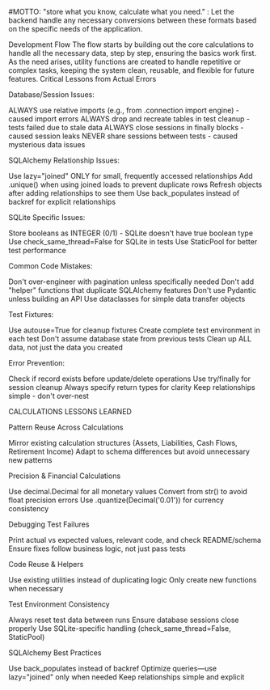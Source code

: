 #MOTTO: "store what you know, calculate what you need." : Let the backend handle any necessary conversions between these formats based on the specific needs of the application. 


Development Flow
The flow starts by building out the core calculations to handle all the necessary data, step by step, ensuring the basics work first. As the need arises, utility functions are created to handle repetitive or complex tasks, keeping the system clean, reusable, and flexible for future features.
Critical Lessons from Actual Errors

Database/Session Issues:

ALWAYS use relative imports (e.g., from .connection import engine) - caused import errors
ALWAYS drop and recreate tables in test cleanup - tests failed due to stale data
ALWAYS close sessions in finally blocks - caused session leaks
NEVER share sessions between tests - caused mysterious data issues


SQLAlchemy Relationship Issues:

Use lazy="joined" ONLY for small, frequently accessed relationships
Add .unique() when using joined loads to prevent duplicate rows
Refresh objects after adding relationships to see them
Use back_populates instead of backref for explicit relationships


SQLite Specific Issues:

Store booleans as INTEGER (0/1) - SQLite doesn't have true boolean type
Use check_same_thread=False for SQLite in tests
Use StaticPool for better test performance


Common Code Mistakes:

Don't over-engineer with pagination unless specifically needed
Don't add "helper" functions that duplicate SQLAlchemy features
Don't use Pydantic unless building an API
Use dataclasses for simple data transfer objects


Test Fixtures:

Use autouse=True for cleanup fixtures
Create complete test environment in each test
Don't assume database state from previous tests
Clean up ALL data, not just the data you created


Error Prevention:

Check if record exists before update/delete operations
Use try/finally for session cleanup
Always specify return types for clarity
Keep relationships simple - don't over-nest



CALCULATIONS LESSONS LEARNED

Pattern Reuse Across Calculations

Mirror existing calculation structures (Assets, Liabilities, Cash Flows, Retirement Income)
Adapt to schema differences but avoid unnecessary new patterns


Precision & Financial Calculations

Use decimal.Decimal for all monetary values
Convert from str() to avoid float precision errors
Use .quantize(Decimal('0.01')) for currency consistency


Debugging Test Failures

Print actual vs expected values, relevant code, and check README/schema
Ensure fixes follow business logic, not just pass tests


Code Reuse & Helpers

Use existing utilities instead of duplicating logic
Only create new functions when necessary


Test Environment Consistency

Always reset test data between runs
Ensure database sessions close properly
Use SQLite-specific handling (check_same_thread=False, StaticPool)


SQLAlchemy Best Practices

Use back_populates instead of backref
Optimize queries—use lazy="joined" only when needed
Keep relationships simple and explicit